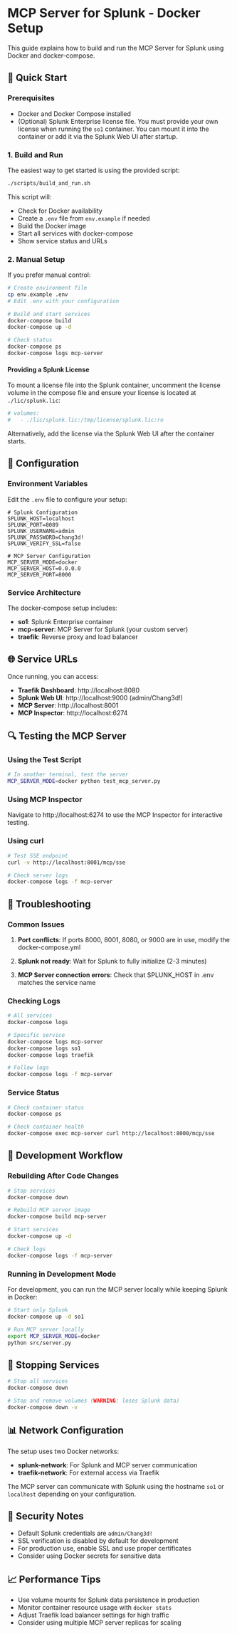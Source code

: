 # MCP Server for Splunk - Docker Setup

This guide explains how to build and run the MCP Server for Splunk using Docker and docker-compose.

## 🚀 Quick Start

### Prerequisites

- Docker and Docker Compose installed
- (Optional) Splunk Enterprise license file. You must provide your own license when running the `so1` container. You can mount it into the container or add it via the Splunk Web UI after startup.

### 1. Build and Run

The easiest way to get started is using the provided script:

```bash
./scripts/build_and_run.sh
```

This script will:
- Check for Docker availability
- Create a `.env` file from `env.example` if needed
- Build the Docker image
- Start all services with docker-compose
- Show service status and URLs

### 2. Manual Setup

If you prefer manual control:

```bash
# Create environment file
cp env.example .env
# Edit .env with your configuration

# Build and start services
docker-compose build
docker-compose up -d

# Check status
docker-compose ps
docker-compose logs mcp-server
```

#### Providing a Splunk License

To mount a license file into the Splunk container, uncomment the license volume in the compose file and ensure your license is located at `./lic/splunk.lic`:

```yaml
# volumes:
#   - ./lic/splunk.lic:/tmp/license/splunk.lic:ro
```

Alternatively, add the license via the Splunk Web UI after the container starts.

## 🔧 Configuration

### Environment Variables

Edit the `.env` file to configure your setup:

```env
# Splunk Configuration
SPLUNK_HOST=localhost
SPLUNK_PORT=8089
SPLUNK_USERNAME=admin
SPLUNK_PASSWORD=Chang3d!
SPLUNK_VERIFY_SSL=false

# MCP Server Configuration
MCP_SERVER_MODE=docker
MCP_SERVER_HOST=0.0.0.0
MCP_SERVER_PORT=8000
```

### Service Architecture

The docker-compose setup includes:

- **so1**: Splunk Enterprise container
- **mcp-server**: MCP Server for Splunk (your custom server)
- **traefik**: Reverse proxy and load balancer

## 🌐 Service URLs

Once running, you can access:

- **Traefik Dashboard**: http://localhost:8080
- **Splunk Web UI**: http://localhost:9000 (admin/Chang3d!)
- **MCP Server**: http://localhost:8001
- **MCP Inspector**: http://localhost:6274

## 🔍 Testing the MCP Server

### Using the Test Script

```bash
# In another terminal, test the server
MCP_SERVER_MODE=docker python test_mcp_server.py
```

### Using MCP Inspector

Navigate to http://localhost:6274 to use the MCP Inspector for interactive testing.

### Using curl

```bash
# Test SSE endpoint
curl -v http://localhost:8001/mcp/sse

# Check server logs
docker-compose logs -f mcp-server
```

## 🐛 Troubleshooting

### Common Issues

1. **Port conflicts**: If ports 8000, 8001, 8080, or 9000 are in use, modify the docker-compose.yml

2. **Splunk not ready**: Wait for Splunk to fully initialize (2-3 minutes)

3. **MCP Server connection errors**: Check that SPLUNK_HOST in .env matches the service name

### Checking Logs

```bash
# All services
docker-compose logs

# Specific service
docker-compose logs mcp-server
docker-compose logs so1
docker-compose logs traefik

# Follow logs
docker-compose logs -f mcp-server
```

### Service Status

```bash
# Check container status
docker-compose ps

# Check container health
docker-compose exec mcp-server curl http://localhost:8000/mcp/sse
```

## 🔄 Development Workflow

### Rebuilding After Code Changes

```bash
# Stop services
docker-compose down

# Rebuild MCP server image
docker-compose build mcp-server

# Start services
docker-compose up -d

# Check logs
docker-compose logs -f mcp-server
```

### Running in Development Mode

For development, you can run the MCP server locally while keeping Splunk in Docker:

```bash
# Start only Splunk
docker-compose up -d so1

# Run MCP server locally
export MCP_SERVER_MODE=docker
python src/server.py
```

## 🛑 Stopping Services

```bash
# Stop all services
docker-compose down

# Stop and remove volumes (WARNING: loses Splunk data)
docker-compose down -v
```

## 📊 Network Configuration

The setup uses two Docker networks:

- **splunk-network**: For Splunk and MCP server communication
- **traefik-network**: For external access via Traefik

The MCP server can communicate with Splunk using the hostname `so1` or `localhost` depending on your configuration.

## 🔐 Security Notes

- Default Splunk credentials are `admin/Chang3d!`
- SSL verification is disabled by default for development
- For production use, enable SSL and use proper certificates
- Consider using Docker secrets for sensitive data

## 📈 Performance Tips

- Use volume mounts for Splunk data persistence in production
- Monitor container resource usage with `docker stats`
- Adjust Traefik load balancer settings for high traffic
- Consider using multiple MCP server replicas for scaling
